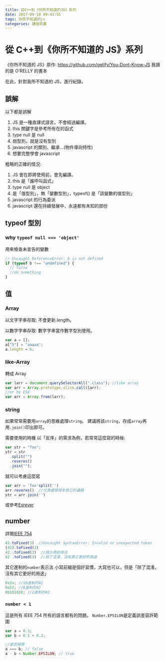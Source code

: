 ```yaml
---
title: 從C++到《你所不知道的JS》系列
date: 2017-09-10 09:43:55
tags: 你所不知道的js
categories: 讀技術書
---
```


# 從 C++到《你所不知道的 JS》系列

《你所不知道的 JS》原作: https://github.com/getify/You-Dont-Know-JS
我讀的是 O'RELLY 的書本

在此，針對我所不知道的 JS，進行紀錄。

## 誤解

以下都是誤解

1. JS 是一種直譯式語言，不會經過編譯。
2. this 關鍵字是參考所有在的函式
3. type null 是 null
4. 弱型別，就是沒有型別
5. javascript 的類別、繼承...(物件導向特性)
6. 想要完整學會 javascript

粗略的正確的情況:

1. JS 會在即將使用前，會先編譯。
2. this 是「誰呼叫函式」
3. type null 是 object
4. 是「值型別」，無「變數型別」，typeof() 是「該變數的值型別」
5. javascript 的行為委派
6. javascript 還在持續發展中，永遠都有未知的部份

## typeof 型別

### why `typeof null === 'object'`

用來檢查未宣告的變數

```js
// Uncaught ReferenceError: b is not defined
if (typeof b !== "undefined") {
  // false
  //do something
}
```

## 值

### Array

以文字字串存取: 不會更新.length。

以數字字串存取: 數字字串當作數字型別使用。

```js
var a = [];
a["5"] = "aaaaa";
a.length = 6;
```

### like-Array

轉成 Array

```js
var larr = document.querySelectorAll(".class"); //like array
var arr = Array.prototype.slice.call(larr);
//or by ES6
var arr = Array.from(larr);
```

### string

如果常常需要用`array`的思維處理`string`。
建議將該`string`，存成`array`再用`.join()`印出即可。

需要使用的時機
以「反序」的需求為例，若常常這麼寫的時候:

```js
var str = "foo";
str = str
  .split("")
  .reveres()
  .join("");
```

就可以考慮這麼寫

```js
var arr = 'foo'split('')
arr.reveres()  //代表處理很多其它的邏輯
str = arr.join('')
```

或參考[Esrever](https://github.com/mathiasbynens/esrever)

## number

詳閱[IEEE 754](https://zh.wikipedia.org/zh-tw/IEEE_754)

```js
42.toFixed(3)  //Uncaught SyntaxError: Invalid or unexpected token
(42).toFixed(3)
42..toFixed(3)  //很少見的用法
42 .toFixed(3)  //除了混淆，沒有其它更好的用途
```

其它進制的`number`表示法
小寫前綴是個好習慣，大寫也可以，但是「除了混淆，沒有其它更好的用途」

```js
0x2a; //16進制的42
0o52; //8進制的42
0b101010; //2進制的42
```

### `number < 1`

這是所有 IEEE 754 所有的語言都有的問題。
`Number.EPSILON`是定義誤差容許範圍

```js
var a = 0.3;
var b = 0.1 + 0.2;

//是否相等
a === b; // false
a - b < Number.EPSILON; // true
```
